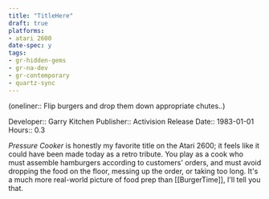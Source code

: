 ```yaml
---
title: "TitleHere"
draft: true
platforms:
- atari 2600
date-spec: y
tags:
- gr-hidden-gems
- gr-na-dev
- gr-contemporary
- quartz-sync
---
```


(oneliner:: Flip burgers and drop them down appropriate chutes..)

Developer:: Garry Kitchen
Publisher:: Activision
Release Date:: 1983-01-01
Hours:: 0.3

*Pressure Cooker* is honestly my favorite title on the Atari 2600; it feels like it could have been made today as a retro tribute. You play as a cook who must assemble hamburgers according to customers' orders, and must avoid dropping the food on the floor, messing up the order, or taking too long. It's a much more real-world picture of food prep than [[BurgerTime]], I'll tell you that.